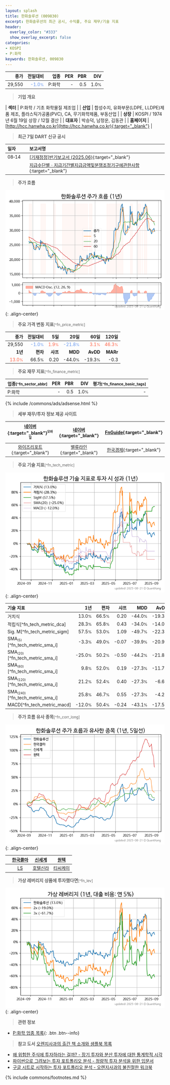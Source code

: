 ```yaml
---
layout: splash
title: 한화솔루션 (009830)
excerpt: 한화솔루션의 최근 공시, 수익률, 주요 재무/기술 지표
header:
  overlay_color: "#333"
  show_overlay_excerpt: false
categories:
- KOSPI
- P:화학
keywords: 한화솔루션, 009830
---
```


| **종가** | **전일대비** | **업종** | **PER** | **PBR** | **DIV** |
| -------: | -----------: | -------: | ------: | ------: | ------: |
| 29,550 | <span style="color: cornflowerblue">-1.0<small>%</small></span> | P:화학 | - | 0.5 | 1.0<small>%</small> |

<!-- more -->


> **기업 개요**<a id="company"></a>

| <span style="white-space:nowrap;">**섹터**</span> | P:화학 / 기초 화학물질 제조업 |
| <span style="white-space:nowrap;">**산업**</span> | 합성수지, 유화부문(LDPE, LLDPE)제품 제조, 플라스틱가공품(PVC), CA, 무기화학제품, 부동산업 |
| <span style="white-space:nowrap;">**상장**</span> | KOSPI / 1974년 6월 19일 상장 / 12월 결산 |
| <span style="white-space:nowrap;">**대표자**</span> | 박승덕, 남정운, 김동관 |
| <span style="white-space:nowrap;">**홈페이지**</span> | [http://hcc.hanwha.co.kr](http://hcc.hanwha.co.kr){:target="_blank"} |


> **최근 7일 DART 신규 공시**<a id="dart"></a>

| **일자** |      | **보고서명** |
| :------- | :--- | :----------- |
| 08&#x2011;14 | | [[기재정정]반기보고서 (2025.06)](https://dart.fss.or.kr/dsaf001/main.do?rcpNo=20250814003624){:target="_blank"} |
|  | | [지급수단별ㆍ지급기간별지급금액및분쟁조정기구에관한사항](https://dart.fss.or.kr/dsaf001/main.do?rcpNo=20250814001298){:target="_blank"} |


> **주가 흐름**<a id="price"></a>

![009830](/stock/images/009830.png){: .align-center}


> **주요 가격 변동 지표**<small>[^fn_price_metric]</small>

| **종가** | **전일대비** | **5일** | **20일** | **60일** | **120일** |
| -------: | -----------: | ------: | -------: | -------: | --------: |
| 29,550 | <span style="color: cornflowerblue">-1.0<small>%</small></span> | <span style="color: tomato">1.9<small>%</small></span> | <span style="color: cornflowerblue">-21.8<small>%</small></span> | <span style="color: tomato">3.1<small>%</small></span> | <span style="color: tomato">46.3<small>%</small></span> |
| **1년** | **편차** | **샤프** | **MDD** | **AvDD** | **MARr** |
| <span style="color: tomato">13.0<small>%</small></span> | 66.5<small>%</small> | 0.20 | -44.0<small>%</small> | -19.3<small>%</small> | -0.3 |


> **주요 재무 지표**<small>[^fn_finance_metric]</small>

| **업종**<small>[^fn_sector_abbr]</small> | **PER** | **PBR** | **DIV** | **평가**<small>[^fn_finance_basic_tags]</small> |
| :--------------------------------------- | ------: | ------: | ------: | ----------------------------------------------: |
| P:화학 | - | 0.5 | 1.0<small>%</small> | - |



{% include /commons/ads/adsense.html %}

> **세부 재무/투자 정보 제공 사이트**

| [네이버](https://m.stock.naver.com/domestic/stock/009830/finance/summary){:target="_blank"}<sup><small>모바일</small></sup> | [네이버](https://finance.naver.com/item/coinfo.naver?code=009830){:target="_blank"} | [FnGuide](https://comp.fnguide.com/SVO2/ASP/SVD_Invest.asp?gicode=A009830&MenuYn=Y){:target="_blank"} |
| :---: | :---: | :---: |
| [와이즈리포트](https://comp.wisereport.co.kr/company/c1040001.aspx?cmp_cd=009830){:target="_blank"} | [밸류라인](https://www.valueline.co.kr/finance/summary/009830){:target="_blank"} | [한국경제](https://markets.hankyung.com/stock/009830/financial-summary){:target="_blank"} |


> **주요 기술 지표**<small>[^fn_tech_metric]</small>


![009830](/stock/images/009830_tech.png){: .align-center}

| **기술 지표** | **1년** | **편차** | **샤프** | **MDD** | **AvDD** |
| :------------ | ------: | -----------: | -------: | ------: | -------: |
| 거치식 | 13.0<small>%</small> | 66.5<small>%</small> | 0.20 | -44.0<small>%</small> | -19.3<small>%</small> |
| 적립식[^fn_tech_metric_dca] | 28.3<small>%</small> | 65.8<small>%</small> | 0.43 | -34.0<small>%</small> | -14.0<small>%</small> |
| Sig. M[^fn_tech_metric_sigm] | 57.5<small>%</small> | 53.0<small>%</small> | 1.09 | -49.7<small>%</small> | -22.3<small>%</small> |
| SMA<small><sub>(5)</sub></small>[^fn_tech_metric_sma_i] | -3.3<small>%</small> | 49.0<small>%</small> | -0.07 | -39.9<small>%</small> | -20.9<small>%</small> |
| SMA<small><sub>(20)</sub></small>[^fn_tech_metric_sma_i] | -25.0<small>%</small> | 50.2<small>%</small> | -0.50 | -44.2<small>%</small> | -21.8<small>%</small> |
| SMA<small><sub>(60)</sub></small>[^fn_tech_metric_sma_i] | 9.8<small>%</small> | 52.0<small>%</small> | 0.19 | -27.3<small>%</small> | -11.7<small>%</small> |
| SMA<small><sub>(120)</sub></small>[^fn_tech_metric_sma_i] | 21.2<small>%</small> | 52.4<small>%</small> | 0.40 | -27.3<small>%</small> | -6.6<small>%</small> |
| SMA<small><sub>(240)</sub></small>[^fn_tech_metric_sma_i] | 25.8<small>%</small> | 46.7<small>%</small> | 0.55 | -27.3<small>%</small> | -4.2<small>%</small> |
| MACD[^fn_tech_metric_macd] | -12.0<small>%</small> | 50.4<small>%</small> | -0.24 | -43.1<small>%</small> | -17.5<small>%</small> |


> **주가 흐름 유사 종목**<a id="corr"></a><small>[^fn_corr_long]</small>

![009830](/stock/images/009830_corr.png){: .align-center}

|       | [한국콜마](/161890/) | [신세계](/004170/) | [원텍](/336570/) |
| :---: | :------------------------------------: | :------------------------------------: | :------------------------------------: |
|       | [LS](/006260/) | [호텔신라](/008770/) | [티씨케이](/064760/) |


> **가상 레버리지 상품에 투자했다면**<a id="2x"></a><small>[^fn_lev]</small>

![009830](/stock/images/009830_2x.png){: .align-center}


> **관련 정보**

- [P:화학 업종 목록](/stats/sector/kospi_업종_화학_종목/){: .btn .btn--info}

> **참고 도서** [오렌지사과의 출간 책 소개와 샘플북 목록](https://kongdori.tistory.com/691)

- [왜 위험한 주식에 투자하라는 걸까? - 장기 투자와 분산 투자에 대한 통계학적 시각](https://kongdori.tistory.com/421)
- [파이썬으로 그려보는 투자 포트폴리오 분석  - 정량적 투자 분석을 위한 입문서](https://kongdori.tistory.com/643)
- [구글 시트로 시작하는 투자 포트폴리오 분석 - 오렌지사과의 불친절한 워크북](https://kongdori.tistory.com/449)


{% include commons/footnotes.md %}